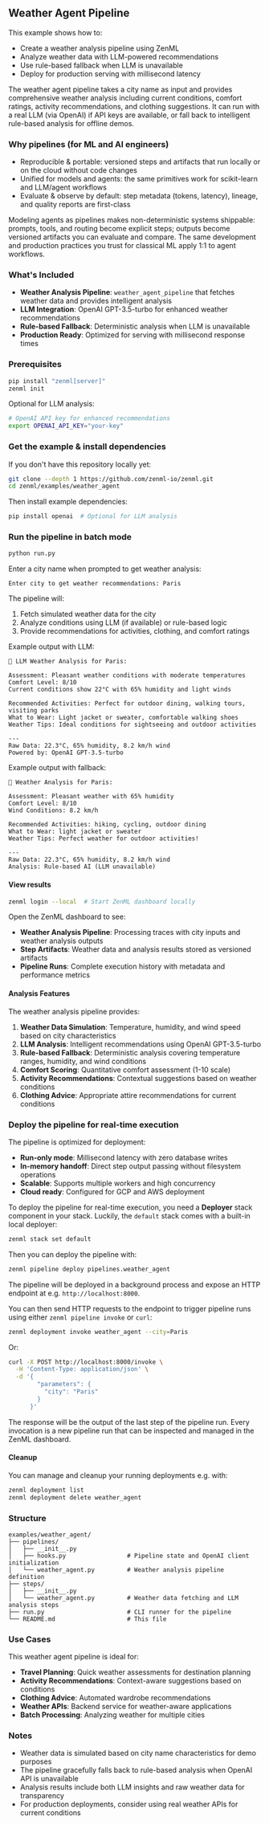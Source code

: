 ## Weather Agent Pipeline

This example shows how to:

- Create a weather analysis pipeline using ZenML
- Analyze weather data with LLM-powered recommendations
- Use rule-based fallback when LLM is unavailable
- Deploy for production serving with millisecond latency

The weather agent pipeline takes a city name as input and provides comprehensive weather analysis including current conditions, comfort ratings, activity recommendations, and clothing suggestions. It can run with a real LLM (via OpenAI) if API keys are available, or fall back to intelligent rule-based analysis for offline demos.

### Why pipelines (for ML and AI engineers)

- Reproducible & portable: versioned steps and artifacts that run locally or on the cloud without code changes
- Unified for models and agents: the same primitives work for scikit-learn and LLM/agent workflows
- Evaluate & observe by default: step metadata (tokens, latency), lineage, and quality reports are first-class

Modeling agents as pipelines makes non-deterministic systems shippable: prompts, tools, and routing become explicit steps; outputs become versioned artifacts you can evaluate and compare. The same development and production practices you trust for classical ML apply 1:1 to agent workflows.

### What's Included

- **Weather Analysis Pipeline**: `weather_agent_pipeline` that fetches weather data and provides intelligent analysis
- **LLM Integration**: OpenAI GPT-3.5-turbo for enhanced weather recommendations
- **Rule-based Fallback**: Deterministic analysis when LLM is unavailable
- **Production Ready**: Optimized for serving with millisecond response times

### Prerequisites

```bash
pip install "zenml[server]"
zenml init
```

Optional for LLM analysis:

```bash
# OpenAI API key for enhanced recommendations
export OPENAI_API_KEY="your-key"
```

### Get the example & install dependencies

If you don't have this repository locally yet:

```bash
git clone --depth 1 https://github.com/zenml-io/zenml.git
cd zenml/examples/weather_agent
```

Then install example dependencies:

```bash
pip install openai  # Optional for LLM analysis
```

### Run the pipeline in batch mode

```bash
python run.py
```

Enter a city name when prompted to get weather analysis:

```
Enter city to get weather recommendations: Paris
```

The pipeline will:
1. Fetch simulated weather data for the city
2. Analyze conditions using LLM (if available) or rule-based logic
3. Provide recommendations for activities, clothing, and comfort ratings

Example output with LLM:

```
🤖 LLM Weather Analysis for Paris:

Assessment: Pleasant weather conditions with moderate temperatures
Comfort Level: 8/10
Current conditions show 22°C with 65% humidity and light winds

Recommended Activities: Perfect for outdoor dining, walking tours, visiting parks
What to Wear: Light jacket or sweater, comfortable walking shoes
Weather Tips: Ideal conditions for sightseeing and outdoor activities

---
Raw Data: 22.3°C, 65% humidity, 8.2 km/h wind
Powered by: OpenAI GPT-3.5-turbo
```

Example output with fallback:

```
🤖 Weather Analysis for Paris:

Assessment: Pleasant weather with 65% humidity
Comfort Level: 8/10
Wind Conditions: 8.2 km/h

Recommended Activities: hiking, cycling, outdoor dining
What to Wear: light jacket or sweater
Weather Tips: Perfect weather for outdoor activities!

---
Raw Data: 22.3°C, 65% humidity, 8.2 km/h wind
Analysis: Rule-based AI (LLM unavailable)
```

#### View results

```bash
zenml login --local  # Start ZenML dashboard locally
```

Open the ZenML dashboard to see:
- **Weather Analysis Pipeline**: Processing traces with city inputs and weather analysis outputs
- **Step Artifacts**: Weather data and analysis results stored as versioned artifacts
- **Pipeline Runs**: Complete execution history with metadata and performance metrics

#### Analysis Features

The weather analysis pipeline provides:

1. **Weather Data Simulation**: Temperature, humidity, and wind speed based on city characteristics
2. **LLM Analysis**: Intelligent recommendations using OpenAI GPT-3.5-turbo
3. **Rule-based Fallback**: Deterministic analysis covering temperature ranges, humidity, and wind conditions
4. **Comfort Scoring**: Quantitative comfort assessment (1-10 scale)
5. **Activity Recommendations**: Contextual suggestions based on weather conditions
6. **Clothing Advice**: Appropriate attire recommendations for current conditions

### Deploy the pipeline for real-time execution

The pipeline is optimized for deployment:

- **Run-only mode**: Millisecond latency with zero database writes
- **In-memory handoff**: Direct step output passing without filesystem operations
- **Scalable**: Supports multiple workers and high concurrency
- **Cloud ready**: Configured for GCP and AWS deployment

To deploy the pipeline for real-time execution, you need a **Deployer** stack component in your stack. Luckily, the `default` stack
comes with a built-in local deployer:

```bash
zenml stack set default
```

Then you can deploy the pipeline with:

```bash
zenml pipeline deploy pipelines.weather_agent
```

The pipeline will be deployed in a background process and expose an HTTP endpoint at e.g. `http://localhost:8000`.

You can then send HTTP requests to the endpoint to trigger pipeline runs using either `zenml pipeline invoke` or `curl`:

```bash
zenml deployment invoke weather_agent --city=Paris
```

Or:

```bash
curl -X POST http://localhost:8000/invoke \
  -H 'Content-Type: application/json' \
  -d '{
        "parameters": {
          "city": "Paris"
        }
      }'
```

The response will be the output of the last step of the pipeline run. Every invocation is a new pipeline run that can be inspected and managed in the ZenML dashboard.


#### Cleanup

You can manage and cleanup your running deployments e.g. with:

```bash
zenml deployment list
zenml deployment delete weather_agent
```

### Structure

```
examples/weather_agent/
├── pipelines/
│   ├── __init__.py
│   ├── hooks.py                 # Pipeline state and OpenAI client initialization
│   └── weather_agent.py         # Weather analysis pipeline definition
├── steps/
│   ├── __init__.py
│   └── weather_agent.py         # Weather data fetching and LLM analysis steps
├── run.py                       # CLI runner for the pipeline
└── README.md                    # This file
```

### Use Cases

This weather agent pipeline is ideal for:

- **Travel Planning**: Quick weather assessments for destination planning
- **Activity Recommendations**: Context-aware suggestions based on conditions
- **Clothing Advice**: Automated wardrobe recommendations
- **Weather APIs**: Backend service for weather-aware applications
- **Batch Processing**: Analyzing weather for multiple cities

### Notes

- Weather data is simulated based on city name characteristics for demo purposes
- The pipeline gracefully falls back to rule-based analysis when OpenAI API is unavailable
- Analysis results include both LLM insights and raw weather data for transparency
- For production deployments, consider using real weather APIs for current conditions
